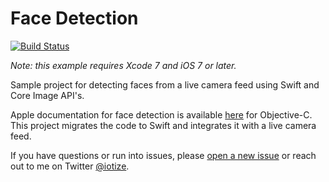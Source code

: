 Face Detection
==============

[![Build Status](https://travis-ci.org/iotize/FaceDetection.svg?branch=master)](https://travis-ci.org/iotize/FaceDetection)

_Note: this example requires Xcode 7 and iOS 7 or later._

Sample project for detecting faces from a live camera feed using Swift and Core Image API's.

Apple documentation for face detection is available [here](https://developer.apple.com/library/ios/documentation/graphicsimaging/Conceptual/CoreImaging/ci_detect_faces/ci_detect_faces.html) for Objective-C. This project migrates the code to Swift and integrates it with a live camera feed.

If you have questions or run into issues, please [open a new issue](https://github.com/iotize/FaceDetection/issues/new) or reach out to me on Twitter [@iotize](http://twitter.com/iotize).
